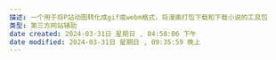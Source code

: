 ```yaml
---
描述: 一个用于将P站动图转化成gif或webm格式，将漫画打包下载和下载小说的工具包
类型: 第三方网站辅助
date created: 2024-03-31日 星期日 , 04:58:06 下午
date modified: 2024-03-31日 星期日 , 09:35:59 晚上
---
```


